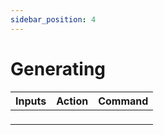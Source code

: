```yaml
---
sidebar_position: 4
---
```


# Generating


| Inputs                       | Action                      | Command |
|------------------------------|-----------------------------|-----------------------------|
|  |  | ``` ``` |